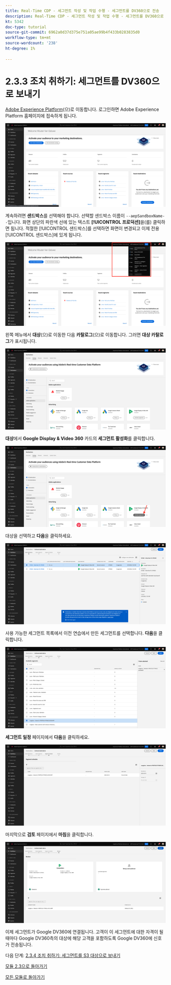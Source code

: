```yaml
---
title: Real-Time CDP - 세그먼트 작성 및 작업 수행 - 세그먼트를 DV360으로 전송
description: Real-Time CDP - 세그먼트 작성 및 작업 수행 - 세그먼트를 DV360으로 전송
kt: 5342
doc-type: tutorial
source-git-commit: 6962a0d37d375e751a05ae99b4f433b0283835d0
workflow-type: tm+mt
source-wordcount: '238'
ht-degree: 1%

---
```


# 2.3.3 조치 취하기: 세그먼트를 DV360으로 보내기

[Adobe Experience Platform](https://experience.adobe.com/platform)(으)로 이동합니다. 로그인하면 Adobe Experience Platform 홈페이지에 접속하게 됩니다.

![데이터 수집](./../../../modules/datacollection/module1.2/images/home.png)

계속하려면 **샌드박스**&#x200B;를 선택해야 합니다. 선택할 샌드박스 이름이 ``--aepSandboxName--``입니다. 화면 상단의 파란색 선에 있는 텍스트 **[!UICONTROL 프로덕션]**&#x200B;을(를) 클릭하면 됩니다. 적절한 [!UICONTROL 샌드박스]를 선택하면 화면이 변경되고 이제 전용 [!UICONTROL 샌드박스]에 있게 됩니다.

![데이터 수집](./../../../modules/datacollection/module1.2/images/sb1.png)

왼쪽 메뉴에서 **대상**(으)로 이동한 다음 **카탈로그**(으)로 이동합니다. 그러면 **대상 카탈로그**&#x200B;가 표시됩니다.

![RTCDP](./images/rtcdpmenudest.png)

**대상**&#x200B;에서 **Google Display &amp; Video 360** 카드의 **세그먼트 활성화**&#x200B;를 클릭합니다.

![RTCDP](./images/rtcdpgoogleseg.png)

대상을 선택하고 **다음**&#x200B;을 클릭하세요.

![RTCDP](./images/rtcdpcreatedest2.png)

사용 가능한 세그먼트 목록에서 이전 연습에서 만든 세그먼트를 선택합니다. **다음**&#x200B;을 클릭합니다.

![RTCDP](./images/rtcdpcreatedest3.png)

**세그먼트 일정** 페이지에서 **다음**&#x200B;을 클릭하세요.

![RTCDP](./images/rtcdpcreatedest4.png)

마지막으로 **검토** 페이지에서 **마침**&#x200B;을 클릭합니다.

![RTCDP](./images/rtcdpcreatedest5.png)

이제 세그먼트가 Google DV360에 연결됩니다. 고객이 이 세그먼트에 대한 자격이 될 때마다 Google DV360측의 대상에 해당 고객을 포함하도록 Google DV360에 신호가 전송됩니다.

다음 단계: [2.3.4 조치 취하기: 세그먼트를 S3 대상으로 보내기](./ex4.md)

[모듈 2.3으로 돌아가기](./real-time-cdp-build-a-segment-take-action.md)

[모든 모듈로 돌아가기](../../../overview.md)
